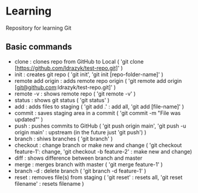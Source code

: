 # Learning

Repository for learning Git

## Basic commands

- clone : clones repo from GitHub to Local ( 'git clone [https://github.com/ldrazyk/test-repo.git]' )
- init : creates git repo ( 'git init', 'git init [repo-folder-name]' )
- remote add origin : adds remote repo origin ( 'git remote add origin [git@github.com:ldrazyk/test-repo.git]' )
- remote -v : shows remote repo ( 'git remote -v' )
- status : shows git status ( 'git status' )
- add : adds files to staging ( 'git add .' : add all, 'git add [file-name]' )
- commit : saves staging area in a commit ( 'git commit -m "File was updated"' )
- push : pushes commits to GitHub ( 'git push origin main', 'git push -u origin main' : upstream (in the future just 'git push') )
- branch : shiws branches ( 'git branch' )
- checkout : change branch or make new and change ( 'git checkout feature-1': change, 'git checkout -b feature-2' : make new and change)
- diff : shows difference between branch and master
- merge : merges branch with master ( 'git merge feature-1' )
- branch -d : delete branch ( 'git branch -d feature-1' )
- reset : removes file(s) from staging ( 'git reset' : resets all, 'git reset filename' : resets filename )
